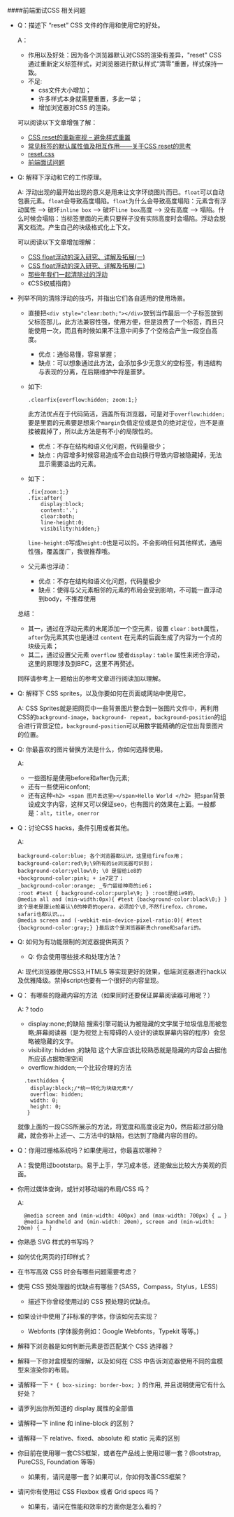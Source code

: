 ####前端面试CSS 相关问题

* Q：描述下 “reset” CSS 文件的作用和使用它的好处。

  A：
    - 作用以及好处：因为各个浏览器默认对CSS的渲染有差异，"reset" CSS 通过重新定义标签样式，对浏览器进行默认样式“清零”重置，样式保持一致。
    - 不足:
      + css文件大小增加；
      + 许多样式本身就需要重置，多此一举；
      + 增加浏览器对CSS 的渲染。

    可以阅读以下文章增强了解：
    - [CSS reset的重新审视 – 避免样式重置](http://www.zhangxinxu.com/wordpress/2010/04/css-reset%E7%9A%84%E9%87%8D%E6%96%B0%E5%AE%A1%E8%A7%86-%E9%81%BF%E5%85%8D%E6%A0%B7%E5%BC%8F%E9%87%8D%E7%BD%AE/)
    - [常见标签的默认属性值及相互作用——关于CSS reset的思考](http://www.cnblogs.com/dolphinx/p/3509515.html)
    - [reset.css](http://baike.baidu.com/view/5186496.htm)
    - [前端面试问题](http://handyxuefeng.blog.163.com/blog/static/454521722013111714040259/)

* Q: 解释下浮动和它的工作原理。

  A: 浮动出现的最开始出现的意义是用来让文字环绕图片而已。`float`可以自动包裹元素。`float`会导致高度塌陷。`float`为什么会导致高度塌陷：元素含有浮动属性 –> 破坏`inline box` –> 破坏`line box`高度 –> 没有高度 –> 塌陷。什么时候会塌陷：当标签里面的元素只要样子没有实际高度时会塌陷。浮动会脱离文档流。产生自己的块级格式化上下文。

    可以阅读以下文章增加理解：
    - [CSS float浮动的深入研究、详解及拓展(一)](http://www.zhangxinxu.com/wordpress/2010/01/css-float%E6%B5%AE%E5%8A%A8%E7%9A%84%E6%B7%B1%E5%85%A5%E7%A0%94%E7%A9%B6%E3%80%81%E8%AF%A6%E8%A7%A3%E5%8F%8A%E6%8B%93%E5%B1%95%E4%B8%80/)
    - [CSS float浮动的深入研究、详解及拓展(二)](http://www.zhangxinxu.com/wordpress/2010/01/css-float%E6%B5%AE%E5%8A%A8%E7%9A%84%E6%B7%B1%E5%85%A5%E7%A0%94%E7%A9%B6%E3%80%81%E8%AF%A6%E8%A7%A3%E5%8F%8A%E6%8B%93%E5%B1%95%E4%BA%8C/)
    - [那些年我们一起清除过的浮动](http://www.iyunlu.com/view/css-xhtml/55.html)
    - 《CSS权威指南》

* 列举不同的清除浮动的技巧，并指出它们各自适用的使用场景。

  + 直接把```<div style="clear:both;"></div>```放到当作最后一个子标签放到父标签那儿，此方法兼容性强，使用方便，但是浪费了一个标签，而且只能使用一次，而且有时候如果不注意中间多了个空格会产生一段空白高度。
    - 优点：通俗易懂，容易掌握；
    - 缺点：可以想象通过此方法，会添加多少无意义的空标签，有违结构与表现的分离，在后期维护中将是噩梦。
  + 如下:

    ```
    .clearfix{overflow:hidden; zoom:1;}
    ```
    此方法优点在于代码简洁，涵盖所有浏览器，可是对于`overflow:hidden;`要是里面的元素要是想来个`margin`负值定位或是负的绝对定位，岂不是直接被裁掉了，所以此方法是有不小的局限性的。
    - 优点：不存在结构和语义化问题，代码量极少；
    - 缺点：内容增多时候容易造成不会自动换行导致内容被隐藏掉，无法显示需要溢出的元素。
  + 如下：

    ```
    .fix{zoom:1;}
    .fix:after{
        display:block;
        content:'.';
        clear:both;
        line-height:0;
        visibility:hidden;}
    ```

    `line-height:0`写成`height:0`也是可以的。不会影响任何其他样式，通用性强，覆盖面广，我很推荐哦。
  + 父元素也浮动：
    - 优点：不存在结构和语义化问题，代码量极少
    - 缺点：使得与父元素相邻的元素的布局会受到影响，不可能一直浮动到body，不推荐使用

  总结：
    + 其一，通过在浮动元素的末尾添加一个空元素，设置 `clear：both`属性，`after`伪元素其实也是通过 `content` 在元素的后面生成了内容为一个点的块级元素；
    + 其二，通过设置父元素 `overflow` 或者`display：table` 属性来闭合浮动，这里的原理涉及到BFC，这里不再赘述。

   同样请参考上一题给出的参考文章进行阅读加以理解。


* Q: 解释下 CSS sprites，以及你要如何在页面或网站中使用它。

  A: CSS Sprites就是把网页中一些背景图片整合到一张图片文件中，再利用CSS的`background-image`，`background- repeat`，`background-position`的组合进行背景定位，`background-position`可以用数字能精确的定位出背景图片的位置。


* Q: 你最喜欢的图片替换方法是什么，你如何选择使用。

  A:
    - 一些图标是使用before和after伪元素;
    - 还有一些使用iconfont;
    - 还有这种`<h2> <span 图片丢这里></span>Hello World </h2> `把`span`背景设成文字内容，这样又可以保证seo，也有图片的效果在上面。一般都是：`alt`，`title`，`onerror`

* Q：讨论CSS hacks，条件引用或者其他。

  A:

  ```
  background-color:blue; 各个浏览器都认识，这里给firefox用；
  background-color:red\9;\9所有的ie浏览器可识别；
  background-color:yellow\0; \0 是留给ie8的
  +background-color:pink; + ie7定了；
  _background-color:orange; _专门留给神奇的ie6；
  :root #test { background-color:purple\9; } :root是给ie9的，
  @media all and (min-width:0px){ #test {background-color:black\0;} } 这个是老是跟ie抢着认\0的神奇的opera，必须加个\0,不然firefox，chrome，safari也都认识。。。
  @media screen and (-webkit-min-device-pixel-ratio:0){ #test {background-color:gray;} }最后这个是浏览器新贵chrome和safari的。
  ```

* Q: 如何为有功能限制的浏览器提供网页？
  * Q: 你会使用哪些技术和处理方法？

  A: 现代浏览器使用CSS3,HTML5 等实现更好的效果，低端浏览器进行hack以及优雅降级。禁掉script也要有一个很好的内容呈现。


* Q： 有哪些的隐藏内容的方法（如果同时还要保证屏幕阅读器可用呢？）

  A: ? todo
    - display:none;的缺陷
       搜索引擎可能认为被隐藏的文字属于垃圾信息而被忽略;屏幕阅读器（是为视觉上有障碍的人设计的读取屏幕内容的程序）会忽略被隐藏的文字。
    - visibility: hidden ;的缺陷
        这个大家应该比较熟悉就是隐藏的内容会占据他所应该占据物理空间
    - overflow:hidden;一个比较合理的方法

    ```
      .texthidden {
        display:block;/*统一转化为块级元素*/
        overflow: hidden;
        width: 0;
        height: 0;
       }
    ```

    就像上面的一段CSS所展示的方法，将宽度和高度设定为0，然后超过部分隐藏，就会弥补上述一、二方法中的缺陷，也达到了隐藏内容的目的。

* Q：你用过栅格系统吗？如果使用过，你最喜欢哪种？

  A：我使用过bootstarp。易于上手，学习成本低，还能做出比较大方美观的页面。

* 你用过媒体查询，或针对移动端的布局/CSS 吗？

  A:

  ```
    @media screen and (min-width: 400px) and (max-width: 700px) { … }
    @media handheld and (min-width: 20em), screen and (min-width: 20em) { … }
  ```


* 你熟悉 SVG 样式的书写吗？

* 如何优化网页的打印样式？

* 在书写高效 CSS 时会有哪些问题需要考虑？

* 使用 CSS 预处理器的优缺点有哪些？(SASS，Compass，Stylus，LESS)
  * 描述下你曾经使用过的 CSS 预处理的优缺点。

* 如果设计中使用了非标准的字体，你该如何去实现？
  * Webfonts (字体服务例如：Google Webfonts，Typekit 等等。)

* 解释下浏览器是如何判断元素是否匹配某个 CSS 选择器？

* 解释一下你对盒模型的理解，以及如何在 CSS 中告诉浏览器使用不同的盒模型来渲染你的布局。

* 请解释一下 ```* { box-sizing: border-box; }``` 的作用, 并且说明使用它有什么好处？

* 请罗列出你所知道的 display 属性的全部值

* 请解释一下 inline 和 inline-block 的区别？

* 请解释一下 relative、fixed、absolute 和 static 元素的区别

* 你目前在使用哪一套CSS框架，或者在产品线上使用过哪一套？(Bootstrap, PureCSS, Foundation 等等)
  * 如果有，请问是哪一套？如果可以，你如何改善CSS框架？

* 请问你有使用过 CSS Flexbox 或者 Grid specs 吗？
  * 如果有，请问在性能和效率的方面你是怎么看的？
